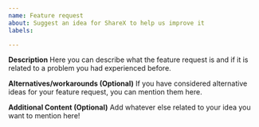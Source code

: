 ```yaml
---
name: Feature request
about: Suggest an idea for ShareX to help us improve it
labels: 

---
```


**Description**
Here you can describe what the feature request is and if it is related to a problem you had experienced before.

**Alternatives/workarounds (Optional)**
If you have considered alternative ideas for your feature request, you can mention them here.

**Additional Content (Optional)**
Add whatever else related to your idea you want to mention here!
